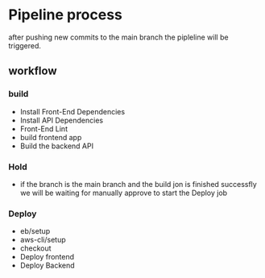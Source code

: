# Pipeline process
after pushing new commits to the main branch the pipleline will be triggered.
## workflow
### build
- Install Front-End Dependencies
- Install API Dependencies
- Front-End Lint
- build frontend app
- Build the backend API     

### Hold 
- if the branch is the main branch and the build jon is finished successfly we will be waiting for manually approve to start the Deploy job

### Deploy
- eb/setup
- aws-cli/setup
- checkout
- Deploy frontend
- Deploy Backend
